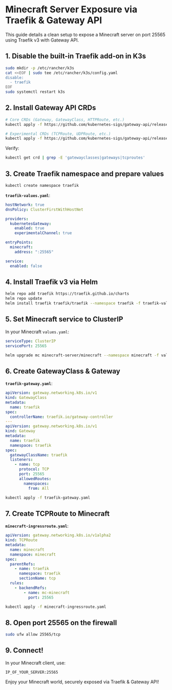 # Minecraft Server Exposure via Traefik & Gateway API
This guide details a clean setup to expose a Minecraft server on port 25565 using Traefik v3 with Gateway API.

## 1. Disable the built-in Traefik add‑on in K3s
```bash
sudo mkdir -p /etc/rancher/k3s
cat <<EOF | sudo tee /etc/rancher/k3s/config.yaml
disable:
  - traefik
EOF
sudo systemctl restart k3s
````


## 2. Install Gateway API CRDs

```bash
# Core CRDs (Gateway, GatewayClass, HTTPRoute, etc.)
kubectl apply -f https://github.com/kubernetes-sigs/gateway-api/releases/download/v1.3.0/standard-install.yaml

# Experimental CRDs (TCPRoute, UDPRoute, etc.)
kubectl apply -f https://github.com/kubernetes-sigs/gateway-api/releases/download/v1.3.0/experimental-install.yaml
```

Verify:

```bash
kubectl get crd | grep -E 'gatewayclasses|gateways|tcproutes'
```


## 3. Create Traefik namespace and prepare values

```bash
kubectl create namespace traefik
```

**`traefik-values.yaml`**:

```yaml
hostNetwork: true
dnsPolicy: ClusterFirstWithHostNet

providers:
  kubernetesGateway:
    enabled: true
    experimentalChannel: true

entryPoints:
  minecraft:
    address: ":25565"

service:
  enabled: false
```

## 4. Install Traefik v3 via Helm

```bash
helm repo add traefik https://traefik.github.io/charts
helm repo update
helm install traefik traefik/traefik --namespace traefik -f traefik-values.yaml
```


## 5. Set Minecraft service to ClusterIP

In your Minecraft `values.yaml`:

```yaml
serviceType: ClusterIP
servicePort: 25565
```

```bash
helm upgrade mc minecraft-server/minecraft --namespace minecraft -f values.yaml
```

## 6. Create GatewayClass & Gateway

**`traefik-gateway.yaml`**:

```yaml
apiVersion: gateway.networking.k8s.io/v1
kind: GatewayClass
metadata:
  name: traefik
spec:
  controllerName: traefik.io/gateway-controller
---
apiVersion: gateway.networking.k8s.io/v1
kind: Gateway
metadata:
  name: traefik
  namespace: traefik
spec:
  gatewayClassName: traefik
  listeners:
    - name: tcp
      protocol: TCP
      port: 25565
      allowedRoutes:
        namespaces:
          from: All
```

```bash
kubectl apply -f traefik-gateway.yaml
```


## 7. Create TCPRoute to Minecraft

**`minecraft-ingressroute.yaml`**:

```yaml
apiVersion: gateway.networking.k8s.io/v1alpha2
kind: TCPRoute
metadata:
  name: minecraft
  namespace: minecraft
spec:
  parentRefs:
    - name: traefik
      namespace: traefik
      sectionName: tcp
  rules:
    - backendRefs:
        - name: mc-minecraft
          port: 25565
```

```bash
kubectl apply -f minecraft-ingressroute.yaml
```


## 8. Open port 25565 on the firewall

```bash
sudo ufw allow 25565/tcp
```


## 9. Connect!

In your Minecraft client, use:

```
IP_OF_YOUR_SERVER:25565
```

Enjoy your Minecraft world, securely exposed via Traefik & Gateway API!
